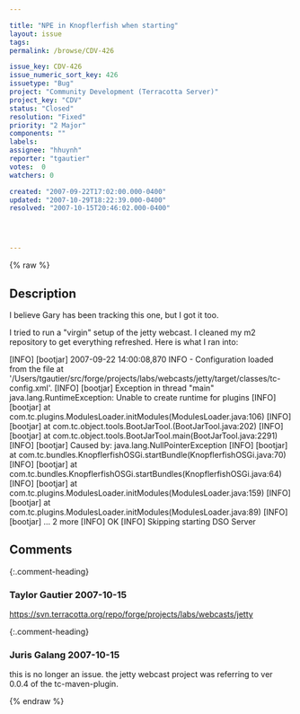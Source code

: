 ```yaml
---

title: "NPE in Knopflerfish when starting"
layout: issue
tags: 
permalink: /browse/CDV-426

issue_key: CDV-426
issue_numeric_sort_key: 426
issuetype: "Bug"
project: "Community Development (Terracotta Server)"
project_key: "CDV"
status: "Closed"
resolution: "Fixed"
priority: "2 Major"
components: ""
labels: 
assignee: "hhuynh"
reporter: "tgautier"
votes:  0
watchers: 0

created: "2007-09-22T17:02:00.000-0400"
updated: "2007-10-29T18:22:39.000-0400"
resolved: "2007-10-15T20:46:02.000-0400"




---
```


{% raw %}

## Description

<div markdown="1" class="description">

I believe Gary has been tracking this one, but I got it too.  

I tried to run a "virgin" setup of the jetty webcast.  I cleaned my m2 repository to get everything refreshed.  Here is what I ran into:

[INFO] [bootjar] 2007-09-22 14:00:08,870 INFO - Configuration loaded from the file at '/Users/tgautier/src/forge/projects/labs/webcasts/jetty/target/classes/tc-config.xml'.
[INFO] [bootjar] Exception in thread "main" java.lang.RuntimeException: Unable to create runtime for plugins
[INFO] [bootjar]        at com.tc.plugins.ModulesLoader.initModules(ModulesLoader.java:106)
[INFO] [bootjar]        at com.tc.object.tools.BootJarTool.<init>(BootJarTool.java:202)
[INFO] [bootjar]        at com.tc.object.tools.BootJarTool.main(BootJarTool.java:2291)
[INFO] [bootjar] Caused by: java.lang.NullPointerException
[INFO] [bootjar]        at com.tc.bundles.KnopflerfishOSGi.startBundle(KnopflerfishOSGi.java:70)
[INFO] [bootjar]        at com.tc.bundles.KnopflerfishOSGi.startBundles(KnopflerfishOSGi.java:64)
[INFO] [bootjar]        at com.tc.plugins.ModulesLoader.initModules(ModulesLoader.java:159)
[INFO] [bootjar]        at com.tc.plugins.ModulesLoader.initModules(ModulesLoader.java:89)
[INFO] [bootjar]        ... 2 more
[INFO] OK
[INFO] Skipping starting DSO Server


</div>

## Comments


{:.comment-heading}
### **Taylor Gautier** <span class="date">2007-10-15</span>

<div markdown="1" class="comment">

 https://svn.terracotta.org/repo/forge/projects/labs/webcasts/jetty

</div>


{:.comment-heading}
### **Juris Galang** <span class="date">2007-10-15</span>

<div markdown="1" class="comment">

this is no longer an issue. the jetty webcast project was referring to ver 0.0.4 of the tc-maven-plugin.

</div>



{% endraw %}
